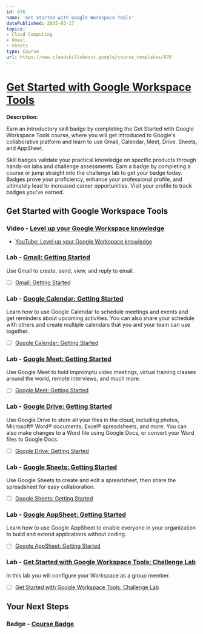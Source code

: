 ```yaml
---
id: 676
name: 'Get Started with Google Workspace Tools'
datePublished: 2025-03-17
topics:
- Cloud Computing
- Gmail
- Sheets
type: Course
url: https://www.cloudskillsboost.google/course_templates/676
---
```


# [Get Started with Google Workspace Tools](https://www.cloudskillsboost.google/course_templates/676)

**Description:**

Earn an introductory skill badge by completing the Get Started with Google Workspace Tools course, where you will get introduced to Google's collaborative platform and learn to use Gmail, Calendar, Meet, Drive, Sheets, and AppSheet.

Skill badges validate your practical knowledge on specific products through hands-on labs and challenge assessments. Earn a badge by completing a course or jump straight into the challenge lab to get your badge today. Badges prove your proficiency, enhance your professional profile, and ultimately lead to increased career opportunities. Visit your profile to track badges you've earned.

## Get Started with Google Workspace Tools

### Video - [Level up your Google Workspace knowledge](https://www.cloudskillsboost.google/course_templates/676/video/526817)

- [YouTube: Level up your Google Workspace knowledge](https://www.youtube.com/watch?v=_WNIvJozdMY)



### Lab - [Gmail: Getting Started](https://www.cloudskillsboost.google/course_templates/676/labs/526818)

Use Gmail to create, send, view, and reply to email.

- [ ] [Gmail: Getting Started](../labs/Gmail-Getting-Started.md)

### Lab - [Google Calendar: Getting Started](https://www.cloudskillsboost.google/course_templates/676/labs/526819)

Learn how to use Google Calendar to schedule meetings and events and get reminders about upcoming activities. You can also share your schedule with others and create multiple calendars that you and your team can use together.

- [ ] [Google Calendar: Getting Started](../labs/Google-Calendar-Getting-Started.md)

### Lab - [Google Meet: Getting Started](https://www.cloudskillsboost.google/course_templates/676/labs/526820)

Use Google Meet to hold impromptu video meetings, virtual training classes around the world, remote interviews, and much more.

- [ ] [Google Meet: Getting Started](../labs/Google-Meet-Getting-Started.md)

### Lab - [Google Drive: Getting Started](https://www.cloudskillsboost.google/course_templates/676/labs/526821)

Use Google Drive to store all your files in the cloud, including photos, Microsoft® Word® documents, Excel® spreadsheets, and more. You can also make changes to a Word file using Google Docs, or convert your Word files to Google Docs.

- [ ] [Google Drive: Getting Started](../labs/Google-Drive-Getting-Started.md)

### Lab - [Google Sheets: Getting Started](https://www.cloudskillsboost.google/course_templates/676/labs/526822)

Use Google Sheets to create and edit a spreadsheet, then share the spreadsheet for easy collaboration. 

- [ ] [Google Sheets: Getting Started](../labs/Google-Sheets-Getting-Started.md)

### Lab - [Google AppSheet: Getting Started](https://www.cloudskillsboost.google/course_templates/676/labs/526823)

Learn how to use Google AppSheet to enable everyone in your organization to build and extend applications without coding.

- [ ] [Google AppSheet: Getting Started](../labs/Google-AppSheet-Getting-Started.md)

### Lab - [Get Started with Google Workspace Tools: Challenge Lab](https://www.cloudskillsboost.google/course_templates/676/labs/526824)

In this lab you will configure your Workspace as a group member.

- [ ] [Get Started with Google Workspace Tools: Challenge Lab](../labs/Get-Started-with-Google-Workspace-Tools-Challenge-Lab.md)

## Your Next Steps

### Badge - [Course Badge](https://www.cloudskillsboost.googleNone)
